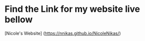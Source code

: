 # Find the Link for my website live bellow 
[Nicole's Website] (https://nnikas.github.io/NicoleNikas/)

